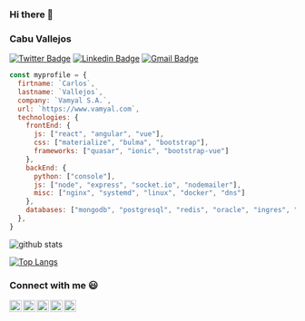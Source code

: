 ### Hi there 👋

### Cabu Vallejos 
[![Twitter Badge](https://img.shields.io/badge/-Cabu_Vallejos-1ca0f1?style=flat-square&logo=twitter&logoColor=white&link=https://twitter.com/cabuv)](https://twitter.com/cabuv)  [![Linkedin Badge](https://img.shields.io/badge/-Cabu_Vallejos-blue?style=flat-square&logo=Linkedin&logoColor=white&link=https://www.linkedin.com/in/cvallejos//)](https://www.linkedin.com/in/cvallejos/) [![Gmail Badge](https://img.shields.io/badge/-cabupy@gmail.com-c14438?style=flat-square&logo=Gmail&logoColor=white&link=mailto:cabupy@gmail.com)](mailto:cabupy@gmail.com)

```javascript
const myprofile = {
  firtname: `Carlos`,
  lastname: `Vallejos`,
  company: `Vamyal S.A.`,
  url: `https://www.vamyal.com`,
  technologies: {
    frontEnd: {
      js: ["react", "angular", "vue"],
      css: ["materialize", "bulma", "bootstrap"],
      frameworks: ["quasar", "ionic", "bootstrap-vue"]
    },
    backEnd: {
      python: ["console"],
      js: ["node", "express", "socket.io", "nodemailer"],
      misc: ["nginx", "systemd", "linux", "docker", "dns"]
    },
    databases: ["mongodb", "postgresql", "redis", "oracle", "ingres", "sybase"]
  },
}
```

![github stats](https://github-readme-stats.vercel.app/api?username=cabupy&show_icons=true)

[![Top Langs](https://github-readme-stats.vercel.app/api/top-langs/?username=cabupy&hide=typescript,css,php,html)](https://github.com/cabupy/github-readme-stats)


### Connect with me :smiley:
<a href="https://twitter.com/cabuv" target="_blank">
  <img align="left" alt="Cabu Vallejos Twitter" width="21px" src="https://firebasestorage.googleapis.com/v0/b/github--images.appspot.com/o/Github%20images%2Ftwitter.svg?alt=media&token=0e4ffc45-d873-47ee-b08c-9b98b4fe66cf" />
</a>
<a href="https://www.linkedin.com/in/cvallejos/" target="_blank">
  <img align="left" alt="Cabu Vallejos Linkdin" width="21px" src="https://firebasestorage.googleapis.com/v0/b/github--images.appspot.com/o/Github%20images%2Flinkedin.svg?alt=media&token=0e662ab8-db11-475a-9c43-18d89bcdfde0" />
</a>
<a href="https://www.instagram.com/cabupy/" target="_blank">
  <img align="left" alt="Cabu Vallejos Instagram" width="21px" src="https://firebasestorage.googleapis.com/v0/b/github--images.appspot.com/o/Github%20images%2Finstagram-sketched.svg?alt=media&token=ecd87a7d-17b0-464e-8c4f-ec446b86fd51" />
</a>
<a href="https://www.facebook.com/cabuvallejos" target="_blank">
  <img align="left" alt="Cabu Vallejos Facebook" width="21px" src="https://firebasestorage.googleapis.com/v0/b/github--images.appspot.com/o/Github%20images%2Ffacebook.svg?alt=media&token=bf3ea589-7c5c-4a0d-b839-8198ef39c502" />
</a>
<a href="https://www.vamyal.com/" target="_blank">
  <img align="left" alt="Cabu Vallejos Vamyal S.A." width="21px" src="https://firebasestorage.googleapis.com/v0/b/github--images.appspot.com/o/Github%20images%2Fwww.svg?alt=media&token=18d94c5d-5df5-4f38-80e3-2f515df0f47d" />
</a>

<!--
**cabupy/cabupy** is a ✨ _special_ ✨ repository because its `README.md` (this file) appears on your GitHub profile.

Here are some ideas to get you started:

- 🔭 I’m currently working on ...
- 🌱 I’m currently learning ...
- 👯 I’m looking to collaborate on ...
- 🤔 I’m looking for help with ...
- 💬 Ask me about ...
- 📫 How to reach me: ...
- 😄 Pronouns: ...
- ⚡ Fun fact: ...
-->
